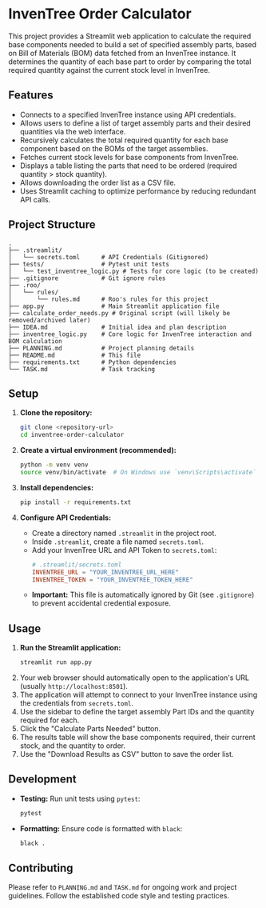 # InvenTree Order Calculator

This project provides a Streamlit web application to calculate the required base components needed to build a set of specified assembly parts, based on Bill of Materials (BOM) data fetched from an InvenTree instance. It determines the quantity of each base part to order by comparing the total required quantity against the current stock level in InvenTree.

## Features

- Connects to a specified InvenTree instance using API credentials.
- Allows users to define a list of target assembly parts and their desired quantities via the web interface.
- Recursively calculates the total required quantity for each base component based on the BOMs of the target assemblies.
- Fetches current stock levels for base components from InvenTree.
- Displays a table listing the parts that need to be ordered (required quantity > stock quantity).
- Allows downloading the order list as a CSV file.
- Uses Streamlit caching to optimize performance by reducing redundant API calls.

## Project Structure

```
.
├── .streamlit/
│   └── secrets.toml      # API Credentials (Gitignored)
├── tests/                # Pytest unit tests
│   └── test_inventree_logic.py # Tests for core logic (to be created)
├── .gitignore            # Git ignore rules
├── .roo/
│   └── rules/
│       └── rules.md      # Roo's rules for this project
├── app.py                # Main Streamlit application file
├── calculate_order_needs.py # Original script (will likely be removed/archived later)
├── IDEA.md               # Initial idea and plan description
├── inventree_logic.py    # Core logic for InvenTree interaction and BOM calculation
├── PLANNING.md           # Project planning details
├── README.md             # This file
├── requirements.txt      # Python dependencies
└── TASK.md               # Task tracking
```

## Setup

1.  **Clone the repository:**
    ```bash
    git clone <repository-url>
    cd inventree-order-calculator
    ```

2.  **Create a virtual environment (recommended):**
    ```bash
    python -m venv venv
    source venv/bin/activate  # On Windows use `venv\Scripts\activate`
    ```

3.  **Install dependencies:**
    ```bash
    pip install -r requirements.txt
    ```

4.  **Configure API Credentials:**
    - Create a directory named `.streamlit` in the project root.
    - Inside `.streamlit`, create a file named `secrets.toml`.
    - Add your InvenTree URL and API Token to `secrets.toml`:
      ```toml
      # .streamlit/secrets.toml
      INVENTREE_URL = "YOUR_INVENTREE_URL_HERE"
      INVENTREE_TOKEN = "YOUR_INVENTREE_TOKEN_HERE"
      ```
    - **Important:** This file is automatically ignored by Git (see `.gitignore`) to prevent accidental credential exposure.

## Usage

1.  **Run the Streamlit application:**
    ```bash
    streamlit run app.py
    ```
2.  Your web browser should automatically open to the application's URL (usually `http://localhost:8501`).
3.  The application will attempt to connect to your InvenTree instance using the credentials from `secrets.toml`.
4.  Use the sidebar to define the target assembly Part IDs and the quantity required for each.
5.  Click the "Calculate Parts Needed" button.
6.  The results table will show the base components required, their current stock, and the quantity to order.
7.  Use the "Download Results as CSV" button to save the order list.

## Development

- **Testing:** Run unit tests using `pytest`:
  ```bash
  pytest
  ```
- **Formatting:** Ensure code is formatted with `black`:
  ```bash
  black .
  ```

## Contributing

Please refer to `PLANNING.md` and `TASK.md` for ongoing work and project guidelines. Follow the established code style and testing practices.